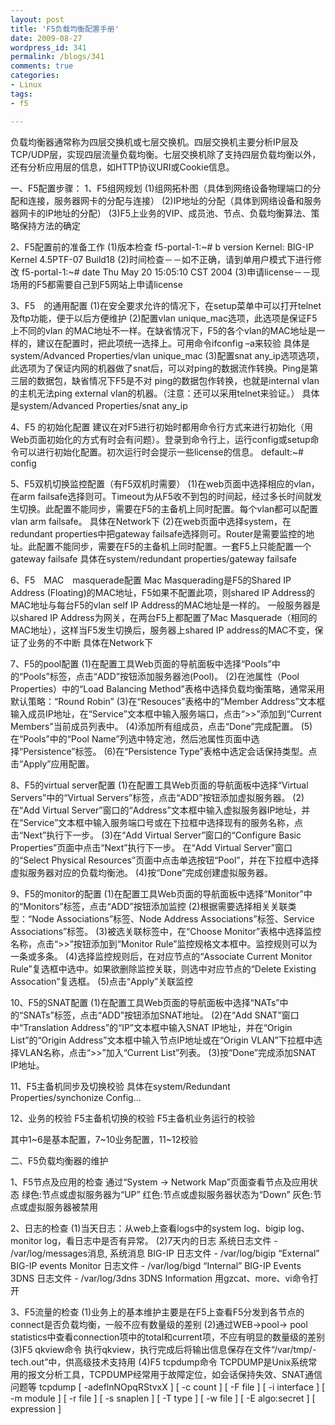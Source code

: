 ```yaml
---
layout: post
title: 'F5负载均衡配置手册'
date: 2009-08-27
wordpress_id: 341
permalink: /blogs/341
comments: true
categories:
- Linux
tags:
- f5

---
```

负载均衡器通常称为四层交换机或七层交换机。四层交换机主要分析IP层及TCP/UDP层，实现四层流量负载均衡。七层交换机除了支持四层负载均衡以外，还有分析应用层的信息，如HTTP协议URI或Cookie信息。

一、F5配置步骤：
1、F5组网规划
(1)组网拓朴图（具体到网络设备物理端口的分配和连接，服务器网卡的分配与连接）
(2)IP地址的分配（具体到网络设备和服务器网卡的IP地址的分配）
(3)F5上业务的VIP、成员池、节点、负载均衡算法、策略保持方法的确定

2、F5配置前的准备工作
(1)版本检查
f5-portal-1:~# b version
Kernel:
BIG-IP Kernel 4.5PTF-07 Build18
(2)时间检查－－如不正确，请到单用户模式下进行修改
f5-portal-1:~# date
Thu May 20 15:05:10 CST 2004
(3)申请license－－现场用的F5都需要自己到F5网站上申请license

3、F5　的通用配置
(1)在安全要求允许的情况下，在setup菜单中可以打开telnet及ftp功能，便于以后方便维护
(2)配置vlan unique_mac选项，此选项是保证F5上不同的vlan 的MAC地址不一样。在缺省情况下，F5的各个vlan的MAC地址是一样的，建议在配置时，把此项统一选择上。可用命令ifconfig –a来较验
具体是system/Advanced Properties/vlan unique_mac
(3)配置snat any_ip选项选项，此选项为了保证内网的机器做了snat后，可以对ping的数据流作转换。Ping是第三层的数据包，缺省情况下F5是不对 ping的数据包作转换，也就是internal vlan的主机无法ping external vlan的机器。（注意：还可以采用telnet来验证。）
具体是system/Advanced Properties/snat any_ip

4、F5 的初始化配置
建议在对F5进行初始时都用命令行方式来进行初始化（用Web页面初始化的方式有时会有问题）。登录到命令行上，运行config或setup命令可以进行初始化配置。初次运行时会提示一些license的信息。
default:~# config

5、F5双机切换监控配置（有F5双机时需要）
(1)在web页面中选择相应的vlan，在arm failsafe选择则可。Timeout为从F5收不到包的时间起，经过多长时间就发生切换。此配置不能同步，需要在F5的主备机上同时配置。每个vlan都可以配置vlan arm failsafe。
具体在Network下
(2)在web页面中选择system，在redundant properties中把gateway failsafe选择则可。Router是需要监控的地址。此配置不能同步，需要在F5的主备机上同时配置。一套F5上只能配置一个gateway failsafe
具体在system/redundant properties/gateway failsafe

6、F5　MAC　masquerade配置
Mac Masquerading是F5的Shared IP Address (Floating)的MAC地址，F5如果不配置此项，则shared IP Address的MAC地址与每台F5的vlan self IP Address的MAC地址是一样的。
一般服务器是以shared IP Address为网关，在两台F5上都配置了Mac Masquerade（相同的MAC地址），这样当F5发生切换后，服务器上shared IP address的MAC不变，保证了业务的不中断
具体在Network下

7、F5的pool配置
(1)在配置工具Web页面的导航面板中选择“Pools”中的“Pools”标签，点击“ADD”按钮添加服务器池(Pool)。
(2)在池属性（Pool Properties）中的“Load Balancing Method”表格中选择负载均衡策略，通常采用默认策略：“Round Robin”
(3)在“Resouces”表格中的“Member Address”文本框输入成员IP地址，在“Service”文本框中输入服务端口，点击“>>”添加到“Current Members”当前成员列表中。
(4)添加所有组成员，点击“Done”完成配置。
(5)在“Pools”中的“Pool Name”列选中特定池，然后池属性页面中选择“Persistence”标签。
(6)在“Persistence Type”表格中选定会话保持类型。点击“Apply”应用配置。

8、F5的virtual server配置
(1)在配置工具Web页面的导航面板中选择“Virtual Servers”中的“Virtual Servers”标签，点击“ADD”按钮添加虚拟服务器。
(2)在“Add Virtual Server”窗口的“Address”文本框中输入虚拟服务器IP地址，并在“Service”文本框中输入服务端口号或在下拉框中选择现有的服务名称，点击“Next”执行下一步。
(3)在“Add Virtual Server”窗口的“Configure Basic Properties”页面中点击“Next”执行下一步。 在“Add Virtual Server”窗口的“Select Physical Resources”页面中点击单选按钮“Pool”，并在下拉框中选择虚拟服务器对应的负载均衡池。
(4)按“Done”完成创建虚拟服务器。

9、F5的monitor的配置
(1)在配置工具Web页面的导航面板中选择“Monitor”中的“Monitors”标签，点击“ADD”按钮添加监控
(2)根据需要选择相关关联类型：“Node Associations”标签、Node Address Associations”标签、Service Associations”标签。
(3)被选关联标签中，在“Choose Monitor”表格中选择监控名称，点击“>>”按钮添加到“Monitor Rule”监控规格文本框中。监控规则可以为一条或多条。
(4)选择监控规则后，在对应节点的“Associate Current Monitor Rule”复选框中选中。如果欲删除监控关联，则选中对应节点的“Delete Existing Assocation”复选框。
(5)点击“Apply”关联监控

10、F5的SNAT配置
(1)在配置工具Web页面的导航面板中选择“NATs”中的“SNATs”标签，点击“ADD”按钮添加SNAT地址。
(2)在“Add SNAT”窗口中“Translation Address”的“IP”文本框中输入SNAT IP地址，并在“Origin List”的“Origin Address”文本框中输入节点IP地址或在“Origin VLAN”下拉框中选择VLAN名称，点击“>>”加入“Current List”列表。
(3)按“Done”完成添加SNAT IP地址。

11、F5主备机同步及切换校验
具体在system/Redundant Properties/synchonize Config...

12、业务的校验
F5主备机切换的校验
F5主备机业务运行的校验

其中1~6是基本配置，7~10业务配置，11~12校验

二、F5负载均衡器的维护

1、F5节点及应用的检查
通过“System -> Network Map”页面查看节点及应用状态
绿色:节点或虚拟服务器为“UP”
红色:节点或虚拟服务器状态为“Down”
灰色:节点或虚拟服务器被禁用

2、日志的检查
(1)当天日志：从web上查看logs中的system log、bigip log、monitor log，看日志中是否有异常。
(2)7天内的日志
系统日志文件 - /var/log/messages消息, 系统消息
BIG-IP 日志文件 - /var/log/bigip
“External” BIG-IP events
Monitor 日志文件 - /var/log/bigd
“Internal” BIG-IP Events
3DNS 日志文件 - /var/log/3dns
3DNS Information
用gzcat、more、vi命令打开

3、F5流量的检查
(1)业务上的基本维护主要是在F5上查看F5分发到各节点的connect是否负载均衡，一般不应有数量级的差别
(2)通过WEB->pool-> pool statistics中查看connection项中的total和current项，不应有明显的数量级的差别
(3)F5 qkview命令
执行qkview，执行完成后将输出信息保存在文件“/var/tmp/-tech.out”中，供高级技术支持用
(4)F5 tcpdump命令
TCPDUMP是Unix系统常用的报文分析工具，TCPDUMP经常用于故障定位，如会话保持失效、SNAT通信问题等
tcpdump [ -adeflnNOpqRStvxX ] [ -c count ] [ -F file ]
[ -i interface ] [ -m module ] [ -r file ]
[ -s snaplen ] [ -T type ] [ -w file ]
[ -E algo:secret ] [ expression ] 
